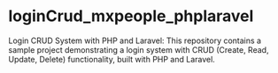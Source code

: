 # loginCrud_mxpeople_phplaravel
Login CRUD System with PHP and Laravel: This repository contains a sample project demonstrating a login system with CRUD (Create, Read, Update, Delete) functionality, built with PHP and Laravel.
